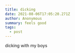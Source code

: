 ```yaml
---
title: dicking
date: 2021-08-06T17:05:20.271Z
author: Anonymous
summary: feels good
tags:
  - post
---
```

dicking with my boys